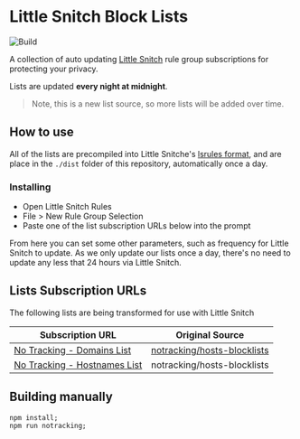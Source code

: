 # Little Snitch Block Lists

![Build](https://github.com/chrispaynter/little-snitch-block-lists/workflows/Build/badge.svg)

A collection of auto updating [Little Snitch](https://www.obdev.at/products/littlesnitch/index.html) rule group subscriptions for protecting your privacy.

Lists are updated **every night at midnight**.

> Note, this is a new list source, so more lists will be added over time.

## How to use

All of the lists are precompiled into Little Snitche's [lsrules format](https://help.obdev.at/littlesnitch4/ref-lsrules-file-format), and are place in the `./dist` folder of this repository, automatically once a day.

### Installing 

- Open Little Snitch Rules
- File > New Rule Group Selection
- Paste one of the list subscription URLs below into the prompt

From here you can set some other parameters, such as frequency for Little Snitch to update. As we only update our lists once a day, there's no need to update any less that 24 hours via Little Snitch.

## Lists Subscription URLs

The following lists are being transformed for use with Little Snitch

| Subscription URL                                             | Original Source                                              |
| ------------------------------------------------------------ | ------------------------------------------------------------ |
| [No Tracking - Domains List](https://raw.githubusercontent.com/chrispaynter/little-snitch-block-lists/master/dist/notracking-domains.lsrules) | [notracking/hosts-blocklists](https://github.com/notracking/hosts-blocklists) |
| [No Tracking - Hostnames List](https://github.com/chrispaynter/little-snitch-block-lists/blob/master/dist/notracking-hostnames.lsrules) | notracking/hosts-blocklists                                  |

## Building manually

```
npm install;
npm run notracking;
```
